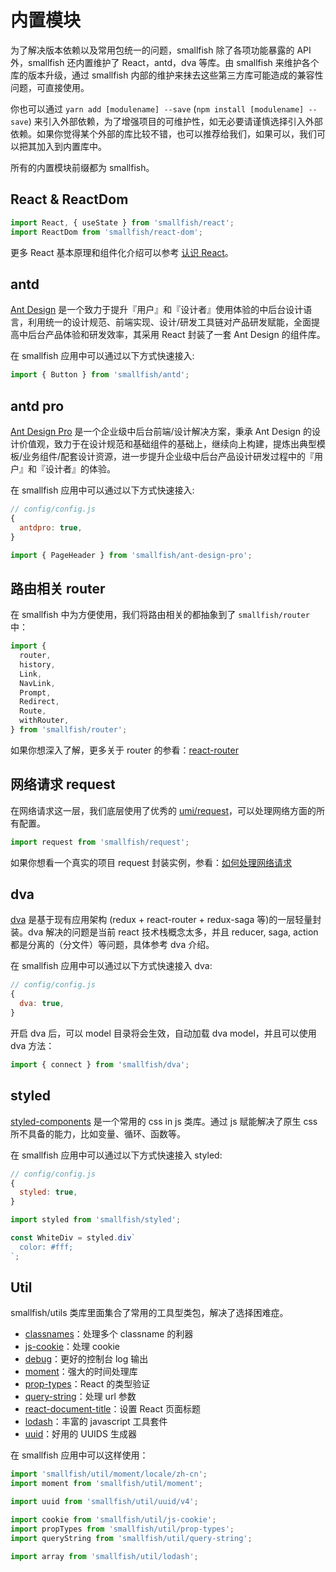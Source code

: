 # 内置模块

为了解决版本依赖以及常用包统一的问题，smallfish 除了各项功能暴露的 API 外，smallfish 还内置维护了 React，antd，dva 等库。由 smallfish 来维护各个库的版本升级，通过 smallfish 内部的维护来抹去这些第三方库可能造成的兼容性问题，可直接使用。

你也可以通过 `yarn add [modulename] --save` (`npm install [modulename] --save`) 来引入外部依赖，为了增强项目的可维护性，如无必要请谨慎选择引入外部依赖。如果你觉得某个外部的库比较不错，也可以推荐给我们，如果可以，我们可以把其加入到内置库中。

所有的内置模块前缀都为 smallfish。

## React & ReactDom

```js
import React, { useState } from 'smallfish/react';
import ReactDom from 'smallfish/react-dom';
```

更多 React 基本原理和组件化介绍可以参考 [认识 React](https://react.docschina.org/tutorial/tutorial.html)。

## antd

[Ant Design](https://ant.design) 是一个致力于提升『用户』和『设计者』使用体验的中后台设计语言，利用统一的设计规范、前端实现、设计/研发工具链对产品研发赋能，全面提高中后台产品体验和研发效率，其采用 React 封装了一套 Ant Design 的组件库。

在 smallfish 应用中可以通过以下方式快速接入:

```js
import { Button } from 'smallfish/antd';
```

## antd pro

[Ant Design Pro](https://pro.ant.design/docs/getting-started-cn) 是一个企业级中后台前端/设计解决方案，秉承 Ant Design 的设计价值观，致力于在设计规范和基础组件的基础上，继续向上构建，提炼出典型模板/业务组件/配套设计资源，进一步提升企业级中后台产品设计研发过程中的『用户』和『设计者』的体验。

在 smallfish 应用中可以通过以下方式快速接入:

```js
// config/config.js
{
  antdpro: true,
}
```

```js
import { PageHeader } from 'smallfish/ant-design-pro';
```

## 路由相关 router

在 smallfish 中为方便使用，我们将路由相关的都抽象到了 `smallfish/router` 中：

```js
import {
  router,
  history,
  Link,
  NavLink,
  Prompt,
  Redirect,
  Route,
  withRouter,
} from 'smallfish/router';
```

如果你想深入了解，更多关于 router 的参看：[react-router](https://reacttraining.com/react-router/)

## 网络请求 request

在网络请求这一层，我们底层使用了优秀的 [umi/request](https://github.com/umijs/umi-request)，可以处理网络方面的所有配置。

```js
import request from 'smallfish/request';
```

如果你想看一个真实的项目 request 封装实例，参看：[如何处理网络请求](./404)

## dva

[dva](https://dvajs.com/) 是基于现有应用架构 (redux + react-router + redux-saga 等)的一层轻量封装。dva 解决的问题是当前 react 技术栈概念太多，并且 reducer, saga, action 都是分离的（分文件）等问题，具体参考 dva 介绍。

在 smallfish 应用中可以通过以下方式快速接入 dva:

```js
// config/config.js
{
  dva: true,
}
```

开启 dva 后，可以 model 目录将会生效，自动加载 dva model，并且可以使用 dva 方法：

```js
import { connect } from 'smallfish/dva';
```

## styled

[styled-components](https://www.styled-components.com/) 是一个常用的 css in js 类库。通过 js 赋能解决了原生 css 所不具备的能力，比如变量、循环、函数等。

在 smallfish 应用中可以通过以下方式快速接入 styled:

```js
// config/config.js
{
  styled: true,
}
```

```js
import styled from 'smallfish/styled';

const WhiteDiv = styled.div`
  color: #fff;
`;
```

## Util

smallfish/utils 类库里面集合了常用的工具型类包，解决了选择困难症。

- [classnames](https://github.com/JedWatson/classnames)：处理多个 classname 的利器
- [js-cookie](https://github.com/js-cookie/js-cookie)：处理 cookie
- [debug](https://github.com/visionmedia/debug)：更好的控制台 log 输出
- [moment](https://momentjs.com/)：强大的时间处理库
- [prop-types](https://www.npmjs.com/package/prop-types)：React 的类型验证
- [query-string](https://www.npmjs.com/package/query-string)：处理 url 参数
- [react-document-title](https://github.com/gaearon/react-document-title)：设置 React 页面标题
- [lodash](https://lodash.com/)：丰富的 javascript 工具套件
- [uuid](https://www.npmjs.com/package/uuid)：好用的 UUIDS 生成器

在 smallfish 应用中可以这样使用：

```js
import 'smallfish/util/moment/locale/zh-cn';
import moment from 'smallfish/util/moment';

import uuid from 'smallfish/util/uuid/v4';

import cookie from 'smallfish/util/js-cookie';
import propTypes from 'smallfish/util/prop-types';
import queryString from 'smallfish/util/query-string';

import array from 'smallfish/util/lodash';
```
